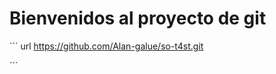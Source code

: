 # Bienvenidos al proyecto de git


´´´ 
    url 
    https://github.com/Alan-galue/so-t4st.git

´´´


